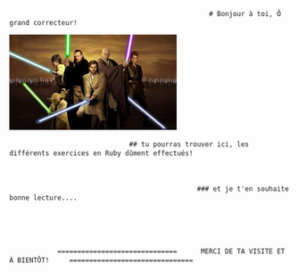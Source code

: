                                                       # Bonjour à toi, Ô grand correcteur!
                                                      
                                                      
                                                      
                                                      
                                                      
                                                      
                                                      
                             
![Cover](img/image_jedi.jpg)
                                                      
                                                      
                                                      
                                                      
                                                      
                                                      
                                                      

                                  ## tu pourras trouver ici, les différents exercices en Ruby dûment effectués!
                                  
                                  

                                                   ### et je t'en souhaite bonne lecture....





                ==============================      MERCI DE TA VISITE ET À BIENTÔT!     ===============================
